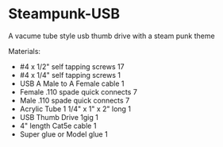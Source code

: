 Steampunk-USB
=============

A vacume tube style usb thumb drive with a steam punk theme

Materials:

* #4 x 1/2" self tapping screws       17
* #4 x 1/4" self tapping screws       1
* USB A Male to A Female cable        1
* Female .110 spade quick connects    7
* Male .110 spade quick connects      7
* Acrylic Tube 1 1/4" x 1" x 2" long  1
* USB Thumb Drive 1gig                1
* 4" length Cat5e cable               1
* Super glue or Model glue            1
